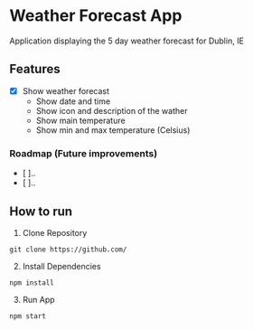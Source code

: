 # Weather Forecast App

Application displaying the 5 day weather forecast for Dublin, IE

## Features
- [X] Show weather forecast   
  * Show date and time
  * Show icon and description of the wather
  * Show main temperature
  * Show min and max temperature (Celsius)

### Roadmap (Future improvements)
- [ ]..
- [ ]..

## How to run

1. Clone Repository

`git clone https://github.com/` 

2. Install Dependencies

`npm install`

3. Run App

`npm start`